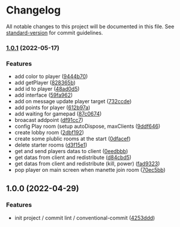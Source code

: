 # Changelog

All notable changes to this project will be documented in this file. See [standard-version](https://github.com/conventional-changelog/standard-version) for commit guidelines.

### [1.0.1](https://github.com/julienvanroy/naufrages-server/compare/v1.0.0...v1.0.1) (2022-05-17)


### Features

* add color to player ([9444b70](https://github.com/julienvanroy/naufrages-server/commit/9444b70de5d278930ca21fed27fee8e1d062f1e7))
* add getPlayer ([828365b](https://github.com/julienvanroy/naufrages-server/commit/828365b1313a679131414a5108e564eef5d7d36c))
* add id to player ([48ad0d5](https://github.com/julienvanroy/naufrages-server/commit/48ad0d5da877eea0c6962aa3a0ad13053f0e015a))
* add interface ([59fa962](https://github.com/julienvanroy/naufrages-server/commit/59fa9620a75d30ddf2d8a8568d690f5183cbfc47))
* add on message update player target ([732ccde](https://github.com/julienvanroy/naufrages-server/commit/732ccde9f0186536649fe9f898114666a8b1e814))
* add points for player ([612b97a](https://github.com/julienvanroy/naufrages-server/commit/612b97af02ab59aea6b1b2480b1c725eac60b6a4))
* add waiting for gamepad ([87c0674](https://github.com/julienvanroy/naufrages-server/commit/87c067405397324b3948863177cbd100b263f3f1))
* broacast addpoint ([df91cc7](https://github.com/julienvanroy/naufrages-server/commit/df91cc728e20c691eb91ea3cdecec0cd49394a3e))
* config Play room (setup autoDispose, maxClients ([9ddf646](https://github.com/julienvanroy/naufrages-server/commit/9ddf646e27d615a0d463e95e04adcd6a46212d05))
* create lobby room ([2dbf192](https://github.com/julienvanroy/naufrages-server/commit/2dbf19239d90eb361858861e8bcaa0e19899579b))
* create some plublic rooms at the start ([0dfacef](https://github.com/julienvanroy/naufrages-server/commit/0dfacef336ed30d0e5cc88160c28619060ef0665))
* delete starter rooms ([d3f15e1](https://github.com/julienvanroy/naufrages-server/commit/d3f15e131c826040a291ac9b682fdf8352486e27))
* get and send players datas to client ([0eedbbb](https://github.com/julienvanroy/naufrages-server/commit/0eedbbbaff090346a2a1715763ae3f377779da2d))
* get datas from client and redistribute ([d84cbd5](https://github.com/julienvanroy/naufrages-server/commit/d84cbd539d66729b7a0ef27d4601b821072e10ad))
* get datas from client and redistribute (kill, power) ([fad9323](https://github.com/julienvanroy/naufrages-server/commit/fad9323d18b045e58c152749abd05ecb4a9b796e))
* pop player on main screen when manette join room ([70ec5bb](https://github.com/julienvanroy/naufrages-server/commit/70ec5bb65b2fd91998918c03a8b1f9d1cf89b34a))

## 1.0.0 (2022-04-29)


### Features

* init project / commit lint / conventional-commit ([4253ddd](https://github.com/julienvanroy/naufrages-server/commit/4253dddb87431d29b515f40792a2889b71f77573))
